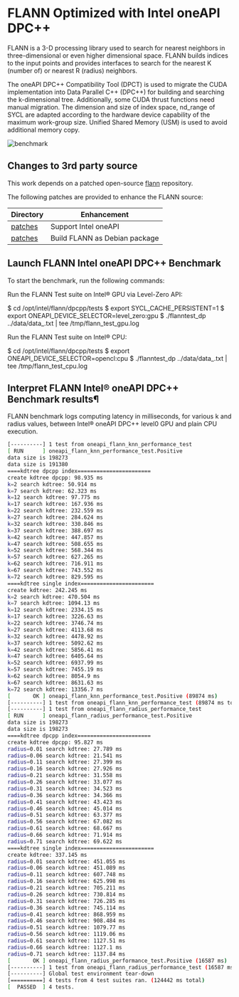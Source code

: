 # FLANN Optimized with Intel oneAPI DPC++

FLANN is a 3-D processing library used to search for nearest neighbors in three-dimensional or even higher dimensional space. FLANN builds indices to the input points and provides interfaces to search for the nearest K (number of) or nearest R (radius) neighbors.

The oneAPI DPC++ Compatibility Tool (DPCT) is used to migrate the CUDA implementation into Data Parallel C++ (DPC++) for building and searching the k-dimensional tree. Additionally, some CUDA thrust functions need manual migration. The dimension and size of index space, nd_range of SYCL are adapted according to the hardware device capability of the maximum work-group size. Unified Shared Memory (USM) is used to avoid additional memory copy.

![benchmark](README.assets/flann_performance.png)

## Changes to 3rd party source

This work depends on a patched open-source [flann](https://github.com/flann-lib/flann) repository.

The following patches are provided to enhance the FLANN source:

| Directory          | Enhancement                     |
| ------------------ | ------------------------------- |
| [patches](patches) | Support Intel oneAPI            |
| [patches](patches) | Build FLANN as Debian package   |

## Launch FLANN Intel oneAPI DPC++ Benchmark

To start the benchmark, run the following commands:

Run the FLANN Test suite on Intel® GPU via Level-Zero API:

$ cd /opt/intel/flann/dpcpp/tests
$ export SYCL_CACHE_PERSISTENT=1
$ export ONEAPI_DEVICE_SELECTOR=level_zero:gpu
$ ./flanntest_dp  ../data/data_.txt | tee /tmp/flann_test_gpu.log

Run the FLANN Test suite on Intel® CPU:

$ cd /opt/intel/flann/dpcpp/tests
$ export ONEAPI_DEVICE_SELECTOR=opencl:cpu
$ ./flanntest_dp  ../data/data_.txt | tee /tmp/flann_test_cpu.log

## Interpret FLANN Intel® oneAPI DPC++ Benchmark results¶

FLANN benchmark logs computing latency in milliseconds, for various k and radius values, between Intel® oneAPI DPC++ level0 GPU and plain CPU execution.

```bash
[----------] 1 test from oneapi_flann_knn_performance_test
[ RUN      ] oneapi_flann_knn_performance_test.Positive
data size is 198273
data size is 191380
====kdtree dpcpp index=======================
create kdtree dpcpp: 98.935 ms
k=2 search kdtree: 50.914 ms
k=7 search kdtree: 62.323 ms
k=12 search kdtree: 97.775 ms
k=17 search kdtree: 167.936 ms
k=22 search kdtree: 232.559 ms
k=27 search kdtree: 284.624 ms
k=32 search kdtree: 330.846 ms
k=37 search kdtree: 388.697 ms
k=42 search kdtree: 447.857 ms
k=47 search kdtree: 508.655 ms
k=52 search kdtree: 568.344 ms
k=57 search kdtree: 627.265 ms
k=62 search kdtree: 716.911 ms
k=67 search kdtree: 743.552 ms
k=72 search kdtree: 829.595 ms
====kdtree single index=======================
create kdtree: 242.245 ms
k=2 search kdtree: 470.504 ms
k=7 search kdtree: 1094.13 ms
k=12 search kdtree: 2334.15 ms
k=17 search kdtree: 3226.63 ms
k=22 search kdtree: 3746.74 ms
k=27 search kdtree: 4113.68 ms
k=32 search kdtree: 4478.92 ms
k=37 search kdtree: 5092.62 ms
k=42 search kdtree: 5856.41 ms
k=47 search kdtree: 6405.64 ms
k=52 search kdtree: 6937.99 ms
k=57 search kdtree: 7455.19 ms
k=62 search kdtree: 8054.9 ms
k=67 search kdtree: 8631.63 ms
k=72 search kdtree: 13356.7 ms
[       OK ] oneapi_flann_knn_performance_test.Positive (89874 ms)
[----------] 1 test from oneapi_flann_knn_performance_test (89874 ms total)
[----------] 1 test from oneapi_flann_radius_performance_test
[ RUN      ] oneapi_flann_radius_performance_test.Positive
data size is 198273
data size is 198273
====kdtree dpcpp index=======================
create kdtree dpcpp: 95.827 ms
radius=0.01 search kdtree: 27.789 ms
radius=0.06 search kdtree: 21.541 ms
radius=0.11 search kdtree: 27.399 ms
radius=0.16 search kdtree: 27.926 ms
radius=0.21 search kdtree: 31.558 ms
radius=0.26 search kdtree: 33.077 ms
radius=0.31 search kdtree: 34.523 ms
radius=0.36 search kdtree: 34.366 ms
radius=0.41 search kdtree: 43.423 ms
radius=0.46 search kdtree: 45.014 ms
radius=0.51 search kdtree: 63.377 ms
radius=0.56 search kdtree: 67.082 ms
radius=0.61 search kdtree: 68.667 ms
radius=0.66 search kdtree: 71.914 ms
radius=0.71 search kdtree: 69.622 ms
====kdtree single index=======================
create kdtree: 337.145 ms
radius=0.01 search kdtree: 451.055 ms
radius=0.06 search kdtree: 451.089 ms
radius=0.11 search kdtree: 607.748 ms
radius=0.16 search kdtree: 625.998 ms
radius=0.21 search kdtree: 705.211 ms
radius=0.26 search kdtree: 730.814 ms
radius=0.31 search kdtree: 726.285 ms
radius=0.36 search kdtree: 745.114 ms
radius=0.41 search kdtree: 868.959 ms
radius=0.46 search kdtree: 908.484 ms
radius=0.51 search kdtree: 1079.77 ms
radius=0.56 search kdtree: 1119.06 ms
radius=0.61 search kdtree: 1127.51 ms
radius=0.66 search kdtree: 1127.1 ms
radius=0.71 search kdtree: 1137.84 ms
[       OK ] oneapi_flann_radius_performance_test.Positive (16587 ms)
[----------] 1 test from oneapi_flann_radius_performance_test (16587 ms total)
[----------] Global test environment tear-down
[==========] 4 tests from 4 test suites ran. (124442 ms total)
[  PASSED  ] 4 tests.
```
